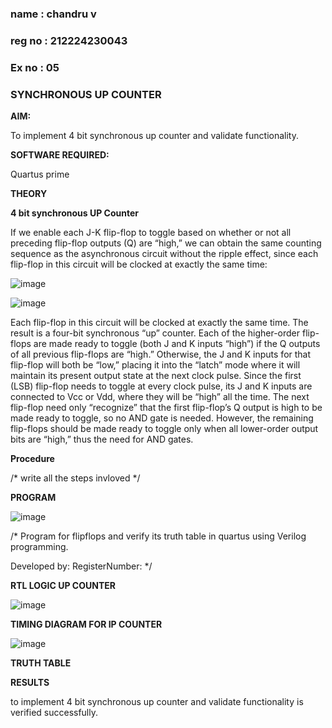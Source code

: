 ### name : chandru v
### reg no : 212224230043
### Ex no : 05
### SYNCHRONOUS UP COUNTER

**AIM:**

To implement 4 bit synchronous up counter and validate functionality.

**SOFTWARE REQUIRED:**

Quartus prime

**THEORY**

**4 bit synchronous UP Counter**

If we enable each J-K flip-flop to toggle based on whether or not all preceding flip-flop outputs (Q) are “high,” we can obtain the same counting sequence as the asynchronous circuit without the ripple effect, since each flip-flop in this circuit will be clocked at exactly the same time:

![image](https://github.com/naavaneetha/SYNCHRONOUS-UP-COUNTER/assets/154305477/d5db3fa0-e413-404c-b80e-b2f39d82e7e8)


![image](https://github.com/naavaneetha/SYNCHRONOUS-UP-COUNTER/assets/154305477/52cb61eb-d04b-442d-810c-31185a68410b)

Each flip-flop in this circuit will be clocked at exactly the same time.
The result is a four-bit synchronous “up” counter. Each of the higher-order flip-flops are made ready to toggle (both J and K inputs “high”) if the Q outputs of all previous flip-flops are “high.”
Otherwise, the J and K inputs for that flip-flop will both be “low,” placing it into the “latch” mode where it will maintain its present output state at the next clock pulse.
Since the first (LSB) flip-flop needs to toggle at every clock pulse, its J and K inputs are connected to Vcc or Vdd, where they will be “high” all the time.
The next flip-flop need only “recognize” that the first flip-flop’s Q output is high to be made ready to toggle, so no AND gate is needed.
However, the remaining flip-flops should be made ready to toggle only when all lower-order output bits are “high,” thus the need for AND gates.

**Procedure**

/* write all the steps invloved */

**PROGRAM**

![image](https://github.com/user-attachments/assets/521d3525-05a8-4ae7-9034-3635e16780ea)


/* Program for flipflops and verify its truth table in quartus using Verilog programming. 

Developed by: RegisterNumber:
*/

**RTL LOGIC UP COUNTER**

![image](https://github.com/user-attachments/assets/1e55f66f-400e-4388-8106-1411e1170ded)

**TIMING DIAGRAM FOR IP COUNTER**

![image](https://github.com/user-attachments/assets/360d76e7-80b7-4b58-a0d0-926ad16dcaa6)

**TRUTH TABLE**

**RESULTS**

to implement 4 bit synchronous up counter and validate functionality is verified successfully.
